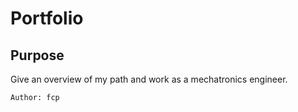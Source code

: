 #	Portfolio
 
##	Purpose 

Give an overview of my path and work as a mechatronics engineer.

    
	Author: fcp
